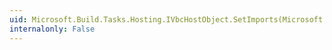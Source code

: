 ```yaml
---
uid: Microsoft.Build.Tasks.Hosting.IVbcHostObject.SetImports(Microsoft.Build.Framework.ITaskItem[])
internalonly: False
---
```


